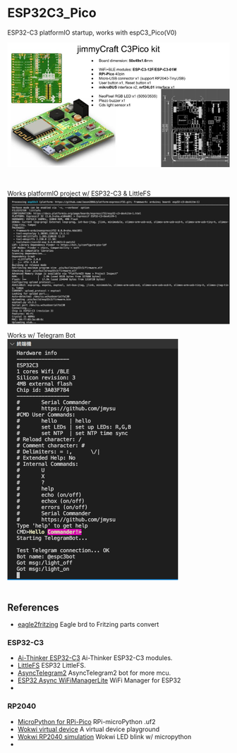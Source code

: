 # ESP32C3_Pico
 
 ESP32-C3 platformIO startup, works with espC3_Pico(V0) <br>

<img src= "pic/C3Pico2020Spring.jpg" width=640>
<br>
<br>
<br>

Works platformIO project w/ ESP32-C3 & LittleFS<br>
<img src= "pic/ESP32C3.png">
<br> 

Works w/ Telegram Bot<br>
<img src= "pic/espC3cmdBot.png"><br>
<br>

## References
- [eagle2fritzing](https://github.com/squix78/eagle2fritzing-parent) Eagle brd to Fritzing parts convert<br>

### ESP32-C3  
 
- [Ai-Thinker ESP32-C3](https://docs.ai-thinker.com/en/esp32c3) Ai-Thinker ESP32-C3 modules. <br>
- [LittleFS](https://github.com/lorol/LITTLEFS) ESP32 LittleFS. <br>
- [AsyncTelegram2](https://github.com/cotestatnt/AsyncTelegram2)  AsyncTelegram2 bot for more mcu. <br>
- [ESP32 Async WiFiManagerLite](https://github.com/khoih-prog/ESPAsync_WiFiManager_Lite) WiFi Manager for ESP32<br>
-  <br>


### RP2040  

- [MicroPython for RPi-Pico](https://micropython.org/download/rp2-pico/) RPi-microPython .uf2
- [Wokwi virtual device](https://docs.wokwi.com/) A virtual device playground
- [Wokwi RP2040 simulation](https://wokwi.com/projects/300504213470839309) Wokwi LED blink w/ micropython
- <br>
